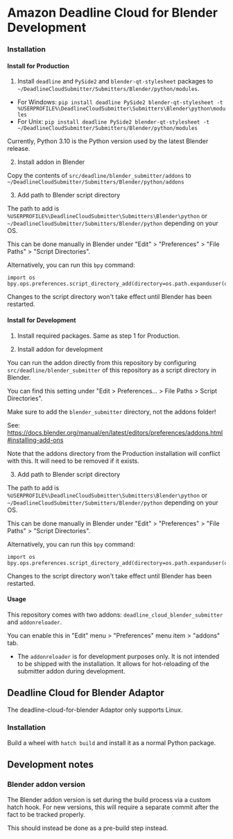 # Amazon Deadline Cloud for Blender Development

### Installation

#### Install for Production

1. Install `deadline` and `PySide2` and `blender-qt-stylesheet` packages to `~/DeadlineCloudSubmitter/Submitters/Blender/python/modules`.
  - For Windows: `pip install deadline PySide2 blender-qt-stylesheet -t %USERPROFILE%\DeadlineCloudSubmitter\Submitters\Blender\python\modules`
  - For Unix: `pip install deadline PySide2 blender-qt-stylesheet -t ~/DeadlineCloudSubmitter/Submitters/Blender/python/modules`

  Currently, Python 3.10 is the Python version used by the latest Blender release.

2. Install addon in Blender

  Copy the contents of `src/deadline/blender_submitter/addons` to `~/DeadlineCloudSubmitter/Submitters/Blender/python/addons`

3. Add path to Blender script directory

  The path to add is `%USERPROFILE%\DeadlineCloudSubmitter\Submitters\Blender\python` or `~/DeadlineCloudSubmitter/Submitters/Blender/python`
  depending on your OS.

  This can be done manually in Blender under "Edit" > "Preferences" > "File Paths" > "Script Directories".

  Alternatively, you can run this `bpy` command:

  ```
  import os
  bpy.ops.preferences.script_directory_add(directory=os.path.expanduser(os.path.normpath('~/DeadlineCloudSubmitter/Submitters/Blender/python')))
  ```

  Changes to the script directory won't take effect until Blender has been restarted.


#### Install for Development

1. Install required packages. Same as step 1 for Production.

2. Install addon for development

You can run the addon directly from this repository by configuring `src/deadline/blender_submitter` 
of this repository as a script directory in Blender.

You can find this setting under "Edit > Preferences... > File Paths > Script Directories".

Make sure to add the `blender_submitter` directory, not the addons folder!

See: https://docs.blender.org/manual/en/latest/editors/preferences/addons.html#installing-add-ons

Note that the addons directory from the Production installation will conflict with this. It will need to be removed if it exists.

3. Add path to Blender script directory

  The path to add is `%USERPROFILE%\DeadlineCloudSubmitter\Submitters\Blender\python` or `~/DeadlineCloudSubmitter/Submitters/Blender/python`
  depending on your OS.

  This can be done manually in Blender under "Edit" > "Preferences" > "File Paths" > "Script Directories".

  Alternatively, you can run this `bpy` command:

  ```
  import os
  bpy.ops.preferences.script_directory_add(directory=os.path.expanduser(os.path.normpath('~/DeadlineCloudSubmitter/Submitters/Blender/python')))
  ```

  Changes to the script directory won't take effect until Blender has been restarted.

#### Usage

This repository comes with two addons: `deadline_cloud_blender_submitter` and `addonreloader`.

You can enable this in "Edit" menu > "Preferences" menu item > "addons" tab.

* The `addonreloader` is for development purposes only. It is not intended to
  be shipped with the installation. It allows for hot-reloading of the submitter
  addon during development.

## Deadline Cloud for Blender Adaptor

The deadline-cloud-for-blender Adaptor only supports Linux.

### Installation

Build a wheel with `hatch build` and install it as a normal Python package.

## Development notes

### Blender addon version

The Blender addon version is set during the build process via a custom hatch hook.
For new versions, this will require a separate commit after the fact to be tracked properly.

This should instead be done as a pre-build step instead.
